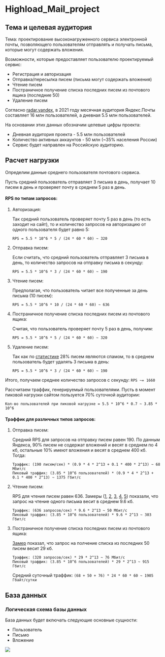 # Highload_Mail_project
## Тема и целевая аудитория
Тема: проектирование высоконагруженного сервиса электронной почты, позволяющего пользователям отправлять и получать письма, которые могут содержать вложения.

Возможности, которые предоставляет пользователю проектируемый сервис:
- Регистрация и авторизация
- Отправка/пересылка писем (письма могут содержать вложения)
- Чтение писем
- Постраничное получение списка последних писем из почтового ящика (последние 50)
- Удаление писем

Согласно [radar.yandex](https://radar.yandex.ru/yandex?month=2021-04), в 2021 году месячная аудитория Яндекс.Почты составляет 16 млн пользователей, а дневная 5.5 млн пользователей.

На основании этих данных обозначим целевые цифры проекта:

- Дневная аудитория проекта - 5.5 млн пользователей
- Количество активных аккаунтов - 50 млн (~35% населения России)
- Сервис будет направлен на Российскую аудиторию.

## Расчет нагрузки
Определим данные среднего пользователя почтового сервиса.

Пусть средний пользователь отправляет 3 письма в день, получает 10 писем в день и проверяет почту в среднем 5 раз в день.

#### RPS по типам запросов:
1. Авторизация:

    Так средний пользователь проверяет почту 5 раз в день (то есть заходит на сайт), то и количество запросов на авторизацию от одного пользователя будет равно 5:
  
    ```RPS = 5.5 * 10^6 * 5 / (24 * 60 * 60) ~ 320```

2. Отправка писем:

    Если считать, что средний пользователь отправляет 3 письма в день, то количество запросов на отправку письма в секунду:
   
    ```RPS = 5.5 * 10^6 * 3 / (24 * 60 * 60) ~ 190```

3. Чтение писем:

    Предполагая, что пользователь читает все полученные за день письма (10 писем):
    
    ```RPS = 5.5 * 10^6 * 10 / (24 * 60 * 60) ~ 636```

4. Постраничное получение списка последних писем из почтового ящика:

    Считая, что пользователь проверяет почту 5 раз в день, получим:
    
    ```RPS = 5.5 * 10^6 * 5 / (24 * 60 * 60) ~ 320```
    
5. Удаление писем:

    Так как по [статистике](https://www.statista.com/statistics/420400/spam-email-traffic-share-annual/) 28% писем являются спамом, то в среднем пользователь будет удалять 3 письма в день:
        
    ```RPS = 5.5 * 10^6 * 3 / (24 * 60 * 60) ~ 190```
    
Итого, получаем среднее количество запросов с секунду: ```RPS ~= 1660```

Рассчитаем траффик, генерируемый пользователями. Пусть в момент пиковой нагрузки сайтом пользуется 70% суточной аудитории:

```Кол-во пользователей при пиковой нагрузке = 5.5 * 10^6 * 0.7 ~ 3.85 * 10^6```

#### Траффик для различных типов запросов:

1. Отправка писем:

    Средний RPS для запросов на отправку писем равен 190. По данным Яндекса, 90% писем не содержат вложений и весят в среднем по 4 кб, остальные 10% имеют вложения и весят в среднем 400 кб. Тогда:
    ```
    Траффик: (190 писем/сек) * (0.9 * 4 * 2^13 + 0.1 * 400 * 2^13) ~ 68 Мбит/c
    Пиковый траффик: (3.85 * 10^6 пользователей) * (0.9 * 4 * 2^13 + 0.1 * 400 * 2^13) ~ 1375 Гбит/c
    ```
    
2. Чтение писем:

    RPS для чтения писем равен 636. Замеры ([1](read_message1.png), [2](read_message2.png), [3](read_message3.png), [4](read_message4.png), [5](read_message5.png)) показали, что запрос на чтение одного письма весит в среднем 9.6 кб.
    ```
    Траффик: (636 запросов/сек) * 9.6 * 2^13 ~ 50 Мбит/c
    Пиковый траффик: (3.85 * 10^6 пользователей) * 9.6 * 2^13 ~ 303 Гбит/c
    ```
    
4. Постраничное получение списка последних писем из почтового ящика:

    [Замер](list50.png) показал, что запрос на полчение списка из последних 50 писем весит 29 кб.
    ```
    Траффик: (320 запросов/сек) * 29 * 2^13 ~ 76 Мбит/c
    Пиковый траффик: (3.85 * 10^6 пользователей) * 29 * 2^13 ~ 915 Гбит/c
    ```
    Средний суточный траффик: ```(68 + 50 + 76) * 24 * 60 * 60 ~ 1905 Гбайт/сутки```
    
## База данных

### Логическая схема базы данных
База данных будет включать следующие основные сущности:

- Пользователь
- Письмо
- Вложение

![](logic.png)

